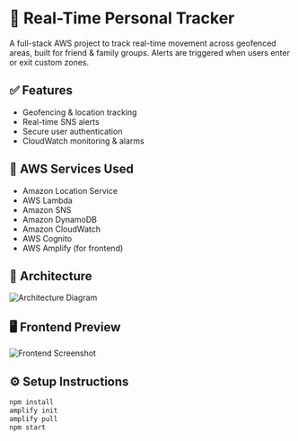 # 📍 Real-Time Personal Tracker

A full-stack AWS project to track real-time movement across geofenced areas, built for friend & family groups. Alerts are triggered when users enter or exit custom zones.

## ✅ Features
- Geofencing & location tracking
- Real-time SNS alerts
- Secure user authentication
- CloudWatch monitoring & alarms

## 🚀 AWS Services Used
- Amazon Location Service
- AWS Lambda
- Amazon SNS
- Amazon DynamoDB
- Amazon CloudWatch
- AWS Cognito
- AWS Amplify (for frontend)

## 🧠 Architecture
![Architecture Diagram](../docs/project1-architecture.png)

## 🖥️ Frontend Preview
![Frontend Screenshot](../screenshots/project1-ui.png)

## ⚙️ Setup Instructions
```bash
npm install
amplify init
amplify pull
npm start
